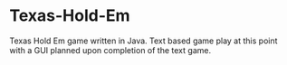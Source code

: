 Texas-Hold-Em
=============

Texas Hold Em game written in Java. Text based game play at this point with a GUI planned upon completion of the text game.
